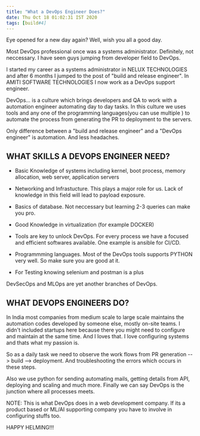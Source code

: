 ```yaml
---
title: "What a DevOps Engineer Does?"
date: Thu Oct 18 01:02:31 IST 2020
tags: [build#4]
---
```


Eye opened for a new day again? Well, wish you all a good day.

Most DevOps professional once was a systems administrator. Definitely, not neccessary. I have seen guys jumping from developer field to DevOps.

I started my career as a systems administrator in NELUX TECHNOLOGIES and after 6 months I jumped to the post of "build and release engineer". In AMITI SOFTWARE TECHNOLOGIES I now work as a DevOps support engineer. 

DevOps... is a culture which brings developers and QA to work with a automation engineer automating day to day tasks. In this culture we uses tools and any one of the programming languages(you can use multiple ) to automate the process from generating the PR to deployment to the servers.

Only difference between a "build and release engineer" and a "DevOps engineer" is automation. And less headaches.

## WHAT SKILLS A DEVOPS ENGINEER NEED?

* Basic Knowledge of systems including kernel, boot process, memory allocation, web server, application servers

* Networking and Infrastucture. This plays a major role for us. Lack of knowledge in this field will lead to payload exposure.

* Basics of database. Not neccessary but learning 2-3 queries can make you pro.

* Good Knowledge in virtualization (for example DOCKER)

* Tools are key to unlock DevOps. For every process we have a focused and efficient softwares available. One example is ansible for CI/CD.

* Programmming languages. Most of the DevOps tools supports PYTHON very well. So make sure you are good at it. 

* For Testing knowing selenium and postman is a plus


DevSecOps and MLOps are yet another branches of DevOps.


## WHAT DEVOPS ENGINEERS DO?

In India most companies from medium scale to large scale maintains the automation codes developed by someone else, mostly on-site teams. I didn't included startups here because there you might need to configure and maintain at the same time. And I loves that. I love configuring systems and thats what my passion is.

So as a daily task we need to observe the work flows from PR generation --> build --> deployment. And troubleshooting the errors which occurs in these steps.

Also we use python for sending automating mails, getting details from API, deploying and scaling and much more. Finally we can say DevOps is the junction where all processes meets.

NOTE: This is what DevOps does in a web development company. If its a product based or ML/AI supporting company you have to involve in configuring stuffs too.


HAPPY HELMING!!!



 
